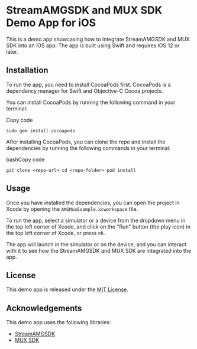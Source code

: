 
StreamAMGSDK and MUX SDK Demo App for iOS
=========================================

This is a demo app showcasing how to integrate StreamAMGSDK and MUX SDK into an iOS app. The app is built using Swift and requires iOS 12 or later.

Installation
------------

To run the app, you need to install CocoaPods first. CocoaPods is a dependency manager for Swift and Objective-C Cocoa projects.

You can install CocoaPods by running the following command in your terminal:

Copy code

`sudo gem install cocoapods`

After installing CocoaPods, you can clone the repo and install the dependencies by running the following commands in your terminal:

bashCopy code

`git clone <repo-url> cd <repo-folder> pod install`

Usage
-----

Once you have installed the dependencies, you can open the project in Xcode by opening the `AMGMuxExample.xcworkspace` file.

To run the app, select a simulator or a device from the dropdown menu in the top left corner of Xcode, and click on the "Run" button (the play icon) in the top left corner of Xcode, or press `⌘R`.

The app will launch in the simulator or on the device, and you can interact with it to see how the StreamAMGSDK and MUX SDK are integrated into the app.

License
-------

This demo app is released under the [MIT License](https://opensource.org/licenses/MIT).

Acknowledgements
----------------

This demo app uses the following libraries:

-   [StreamAMGSDK](https://github.com/StreamAMG/streamamg-sdk-ios)
-   [MUX SDK](https://github.com/muxinc/mux-stats-sdk-kaltura-ios)
